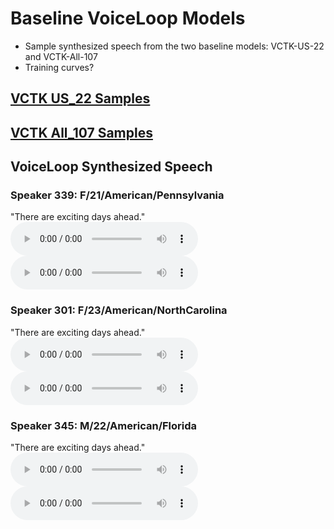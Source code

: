 # Baseline VoiceLoop Models

* Sample synthesized speech from the two baseline models: VCTK-US-22 and VCTK-All-107
* Training curves?

## [VCTK US_22 Samples](vctk_us_22_samples.md)

## [VCTK All_107 Samples](vctk_all_107_samples.md)




## VoiceLoop Synthesized Speech
### Speaker 339: F/21/American/Pennsylvania
"There are exciting days ahead."
<audio src="vctk/synth_samples/orig_339_117.wav" controls></audio>
<audio src="vctk/synth_samples/synth_339_117.wav" controls></audio>

### Speaker 301: F/23/American/NorthCarolina
"There are exciting days ahead."
<audio src="vctk/synth_samples/orig_301_117.wav" controls></audio>
<audio src="vctk/synth_samples/synth_301_117.wav" controls></audio>

### Speaker 345: M/22/American/Florida
"There are exciting days ahead."
<audio src="vctk/synth_samples/orig_345_117.wav" controls></audio>
<audio src="vctk/synth_samples/synth_345_117.wav" controls></audio>